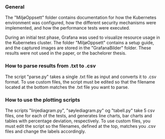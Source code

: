 ### General
The "MiljøOppsett" folder contains documentation for how the Kubernetes environment was configured, how the different security mechanisms were implemented, and how the performance tests were executed.

During an initial test phase, Grafana was used to visualize resource usage in the Kubernetes cluster. The folder "MiljøOppsett" contains a setup guide, and the captured images are stored in the "GrafanaBilder" folder. These results were not used in the paper, or the bachelorer thesis.

### How to parse results from .txt to .csv
The script "parse.py" takes a single .txt file as input and converts it to .csv format.
To use custom files, the script must be edited so that the filename located at the bottom matches the .txt file you want to parse.

### How to use the plotting scripts
The scripts "linjediagram.py", "søylediagram.py" og "tabell.py" take 5 csv files, one for each of the tests, and generates line charts, bar charts and tables with percentage deviation, respectively.
To use custom files, you must edit the script so the filenames, defined at the top, matches you .csv files and change the labels accordingly.
